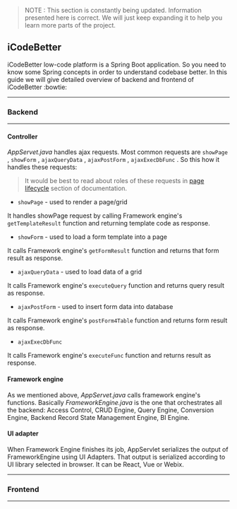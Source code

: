 > NOTE : This section is constantly being updated. Information presented here is correct. We will just keep expanding it to help you learn more parts of the project.
## iCodeBetter 
iCodeBetter low-code platform is a Spring Boot application. So you need to know some Spring concepts in order to understand codebase better. In this guide we
will give detailed overview of backend and frontend of iCodeBetter :bowtie:

<hr/>

### Backend

<hr/>

#### Controller


*AppServet.java* handles ajax requests. Most common requests are `showPage` , `showForm` , `ajaxQueryData` , `ajaxPostForm` , 
`ajaxExecDbFunc` . So this how it handles these requests:

> It would be best to read about roles of these requests in [page lifecycle](https://docs.icodebetter.com/lifecycles/page) section of documentation.

* `showPage` - used to render a page/grid

It handles showPage request by calling Framework engine's `getTemplateResult` function and returning template code as response.    

* `showForm` - used to load a form template into a page

It calls Framework engine's `getFormResult` function and returns that form result as response.  

* `ajaxQueryData` - used to load data of a grid

It calls Framework engine's `executeQuery` function and returns query result as response.  

* `ajaxPostForm` - used to insert form data into database

It calls Framework engine's `postForm4Table` function and returns form result as response. 
* `ajaxExecDbFunc`

It calls Framework engine's `executeFunc` function and returns result as response.


#### Framework engine

As we mentioned above, *AppServet.java* calls framework engine's functions. Basically *FrameworkEngine.java* is the one that orchestrates all the backend: Access Control, CRUD Engine, Query Engine, Conversion Engine, Backend Record State Management Engine, BI Engine.



#### UI adapter

When Framework Engine finishes its job, AppServlet serializes the output of FrameworkEngine using UI Adapters. That output is serialized according to UI library selected in browser. It can be React, Vue or Webix.

<hr/>

### Frontend

<hr/>



